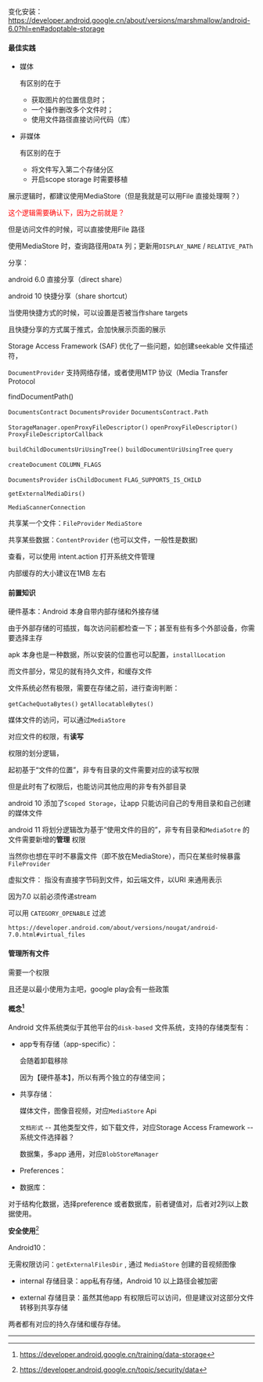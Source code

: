 变化安装：https://developer.android.google.cn/about/versions/marshmallow/android-6.0?hl=en#adoptable-storage  



#### 最佳实践

- 媒体

  有区别的在于 

  - 获取图片的位置信息时；
  - 一个操作删改多个文件时；
  - 使用文件路径直接访问代码（库）  

- 非媒体

  有区别的在于

  - 将文件写入第二个存储分区  
  - 开启scope storage 时需要移植





展示逻辑时，都建议使用MediaStore（但是我就是可以用File 直接处理啊？）

<font color=red>这个逻辑需要确认下，因为之前就是？</font>

但是访问文件的时候，可以直接使用File 路径  



使用MediaStore 时，查询路径用`DATA` 列；更新用`DISPLAY_NAME` / `RELATIVE_PATh`  



分享：

android 6.0 直接分享（direct share）  

android 10 快捷分享（share shortcut）  

当使用快捷方式的时候，可以设置是否被当作share targets    

且快捷分享的方式属于推式，会加快展示页面的展示  



Storage Access Framework (SAF)  优化了一些问题，如创建seekable 文件描述符，    

`DocumentProvider` 支持网络存储，或者使用MTP 协议（Media Transfer Protocol  



findDocumentPath()

`DocumentsContract`
`DocumentsProvider`
`DocumentsContract.Path`



`StorageManager.openProxyFileDescriptor()`
`openProxyFileDescriptor()` 
`ProxyFileDescriptorCallback`



`buildChildDocumentsUriUsingTree()`  `buildDocumentUriUsingTree` `query`    

`createDocument`  `COLUMN_FLAGS`  

`DocumentsProvider` `isChildDocument` `FLAG_SUPPORTS_IS_CHILD`  

`getExternalMediaDirs()` 

`MediaScannerConnection`  



共享某一个文件：`FileProvider`  `MediaStore`

共享某些数据：`ContentProvider` (也可以文件，一般性是数据)

查看，可以使用 intent.action 打开系统文件管理  



内部缓存的大小建议在1MB 左右 



#### 前置知识  

硬件基本：Android 本身自带内部存储和外接存储  

由于外部存储的可插拔，每次访问前都检查一下；甚至有些有多个外部设备，你需要选择主存    

apk 本身也是一种数据，所以安装的位置也可以配置，`installLocation`  

而文件部分，常见的就有持久文件，和缓存文件  



文件系统必然有极限，需要在存储之前，进行查询判断：

`getCacheQuotaBytes()`  `getAllocatableBytes()`  





媒体文件的访问，可以通过`MediaStore`  



对应文件的权限，有**读写**  

权限的划分逻辑，  

起初基于“文件的位置”，非专有目录的文件需要对应的读写权限   

但是此时有了权限后，也能访问其他应用的非专有外部目录     

android 10 添加了`Scoped Storage`，让app 只能访问自己的专用目录和自己创建的媒体文件  

android 11 将划分逻辑改为基于“使用文件的目的”，非专有目录和`MediaSotre` 的文件需要新增的**管理** 权限  



当然你也想在平时不暴露文件（即不放在MediaStore），而只在某些时候暴露 `FileProvider` 



虚拟文件：  指没有直接字节码到文件，如云端文件，以URI 来通用表示  

因为7.0 以前必须传递stream   

可以用  `CATEGORY_OPENABLE` 过滤  

```
https://developer.android.com/about/versions/nougat/android-7.0.html#virtual_files
```



#### 管理所有文件

需要一个权限  

且还是以最小使用为主吧，google play会有一些政策  



#### 概念[^1]

Android 文件系统类似于其他平台的`disk-based` 文件系统，支持的存储类型有：

- app专有存储（app-specific）：

    会随着卸载移除  

    因为【硬件基本】，所以有两个独立的存储空间；    

- 共享存储：

    媒体文件，图像音视频，对应`MediaStore`  Api

    `文档形式` -- 其他类型文件，如下载文件，对应Storage Access Framework -- 系统文件选择器？

    数据集，多app 通用，对应`BlobStoreManager`

- Preferences：

- 数据库：

对于结构化数据，选择preference 或者数据库，前者键值对，后者对2列以上数据使用。



**安全使用**[^2]



Android10：

无需权限访问：`getExternalFilesDir` , 通过 `MediaStore` 创建的音视频图像  



- internal 存储目录：app私有存储，Android 10 以上路径会被加密

- external 存储目录：虽然其他app 有权限后可以访问，但是建议对这部分文件转移到共享存储  

两者都有对应的持久存储和缓存存储。



---



[^1]: https://developer.android.google.cn/training/data-storage
[^2]: https://developer.android.google.cn/topic/security/data